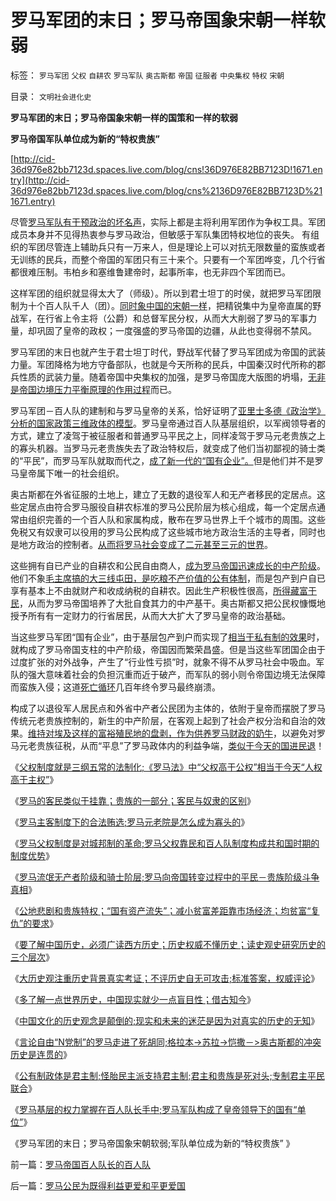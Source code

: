 # 罗马军团的末日；罗马帝国象宋朝一样软弱

标签： `罗马军团` `父权` `自耕农` `罗马军队` `奥古斯都` `帝国` `征服者` `中央集权` `特权` `宋朝` 

目录： `文明社会进化史`

**罗马军团的末日；罗马帝国象宋朝一样的国策和一样的软弱**

**罗马帝国军队单位成为新的“特权贵族”**

[http://cid-36d976e82bb7123d.spaces.live.com/blog/cns!36D976E82BB7123D!1671.entry](http://cid-36d976e82bb7123d.spaces.live.com/blog/cns%2136D976E82BB7123D%211671.entry)

尽管[罗马军队有干预政治的坏名声](../../../2010/8/11/多了解一点世界历史，中国现实就少一点盲目性.md)，实际上都是主将利用军团作为争权工具。军团成员本身并不见得热衷参与罗马政治，但敏感于军队集团特权地位的丧失。
有组织的军团尽管连上辅助兵只有一万来人，但是理论上可以对抗无限数量的蛮族或者无训练的民兵，而整个帝国的军团只有三十来个。只要有一个军团哗变，几个行省都很难压制。韦柏乡和塞维鲁建帝时，起事所率，也无非四个军团而已。

这样军团的组织就显得太大了（师级）。所以到君士坦丁的时侯，就把罗马军团限制为十个百人队千人（团）。[同时象中国的宋朝一样](../../../2008/11/30/简析宋朝败亡的原因.md)，把精锐集中为皇帝直属的野战军，在行省上令主将（公爵）和总督军民分权，从而大大削弱了罗马的军事力量，却巩固了皇帝的政权；一度强盛的罗马帝国的边疆，从此也变得弱不禁风。

罗马军团的末日也就产生于君士坦丁时代，野战军代替了罗马军团成为帝国的武装力量。军团降格为地方守备部队，也就是今天所称的民兵，中国秦汉时代所称的郡兵性质的武装力量。随着帝国中央集权的加强，是罗马帝国庞大版图的坍塌，[无非是帝国边境压力平衡原理的作用过程](http://hi.baidu.com/darthchn/blog/item/12548d9a8657bcb8c9eaf4b8.html)而已。

罗马军团－百人队的建制和与罗马皇帝的关系，恰好证明了[亚里士多德《政治学》分析的国家政策三维政体的模型](../../../2010/6/27/democray原意是平民(demos)疯狂(cracy)，区别在人权.md)。罗马皇帝通过百人队基层组织，以军阀领导者的方式，建立了凌驾于被征服者和普通罗马平民之上，同样凌驾于罗马元老贵族之上的寡头机器。当罗马元老贵族失去了政治特权后，就变成了他们当初鄙视的骑士类的“平民”，而罗马军队就取而代之，[成了新一代的“国有企业”。](../../../2009/8/1/放弃国企垄断去特权，让民企对税收作出贡献.md)但是他们并不是罗马皇帝属下唯一的社会组织。

奥古斯都在外省征服的土地上，建立了无数的退役军人和无产者移民的定居点。这些定居点由符合罗马服役自耕农标准的罗马公民阶层为核心组成，每一个定居点通常由组织完善的一个百人队和家属构成，散布在罗马世界上千个城市的周围。这些免税又有奴隶可以役用的罗马公民构成了这些城市地方政治生活的主导者，同时也是地方政治的控制者。[从而将罗马社会变成了二元甚至三元的世界](../../../2009/6/23/官民二元本质上“单位自治”.md)。

这些拥有自已产业的自耕农和公民自由商人，[成为罗马帝国迅速成长的中产阶级](../../../2010/6/3/波斯埃及行省税水平相当于汉初一半.md)。他们不象[毛主席搞的大三线屯田，是吃粮不产价值的公有体制](../../../2009/10/16/人为的城市化和人为毁灭工商业城市.md)，而是包产到户自已享有基本上不由就财产和收成纳税的自耕农。因此生产积极性很高，[所得藏富于民](../../../2009/12/1/藏富于民才能富国强兵的经济原理.md)，从而为罗马帝国培养了大批自食其力的中产基干。奥古斯都又把公民权慷慨地授予所有有一定财力的行省居民，从而大大扩大了罗马皇帝的政治基础。

当这些罗马军团“国有企业”，由于基层包产到户而实现了[相当于私有制的效果](../../../2010/1/19/文明之初就是百万年向个体私有制进化的历史.md)时，就构成了罗马帝国支柱的中产阶级，帝国因而繁荣昌盛。但是当这些军团国企由于过度扩张的对外战争，产生了“行业性亏损”时，就象不得不从罗马社会中吸血。军队的强大意味着社会的负担沉重而近于破产，而军队的弱小则令帝国边境无法保障而蛮族入侵；这道[死亡循环](../../../2010/5/18/中央集权与死亡循环不可分割.md)几百年终令罗马最终崩溃。

构成了以退役军人居民点和外省中产者公民团为主体的，依附于皇帝而摆脱了罗马传统元老贵族控制的，新生的中产阶层，在客观上起到了社会产权分治和自治的效果。[维持对埃及这样的富裕殖民地的盘剥，作为供养罗马财政的奶牛](../../../2010/6/3/罗马埃及行省赋税相当于唐明税入或宋清的一半.md)，以避免对罗马元老贵族征税，从而“平息”了罗马政体内的利益争端，[类似于今天的国进民退](../../../2009/12/17/崇祯皇帝获报“国进民退”.md)！

《[父权制度就是三纲五常的法制化;《罗马法》中“父权高于公权”相当于今天“人权高于主权”](../../../2010/8/8/罗马父权制度就是三纲五常的法制化.md)》

《[罗马的客民类似于挂靠；贵族的一部分；客民与奴隶的区别](../../../2010/8/9/罗马的客民和奴隶的区别.md)》

《[罗马主客制度下的合法贿选;罗马元老院是怎么成为寡头的](../../../2010/8/9/罗马元老院是怎么成为寡头的.md)》

《[罗马父权制度是对城邦制的革命;罗马父权靠民和百人队制度构成共和国时期的制度优势](../../../2010/8/9/罗马共和国的制度优势.md)》

《[罗马流氓无产者阶级和骑士阶层;罗马向帝国转变过程中的平民－贵族阶级斗争真相](../../../2010/8/10/罗马的无产阶级和骑士阶层.md)》

《[公地悲剧和贵族特权；“国有资产流失”；减小贫富差距靠市场经济；均贫富“复仇”的要求](../../../2010/8/10/罗马公地悲剧和贵族特权，和国有资产流失.md)》

《[要了解中国历史，必须广读西方历史；历史权威不懂历史；读史观史研究历史的三个层次](../../../2010/8/11/要了解中国历史，必须广读世界历史.md)》

《[大历史观注重历史背景真实考证；不评历史自无可攻击;标准答案，权威评论](../../../2010/8/11/历史“评论”无所谓真实.md)》

《[多了解一点世界历史，中国现实就少一点盲目性；借古知今](../../../2010/8/11/多了解一点世界历史，中国现实就少一点盲目性.md)》

《[中国文化的历史观念是颠倒的;现实和未来的迷茫是因为对真实的历史的无知](../../../2010/8/11/对现实和未来的迷茫是因为对真实的历史的无知.md)》

《[言论自由“N党制”的罗马走进了死胡同;格拉本->苏拉->恺撒－>奥古斯都的冲突历史是连贯的](../../../2010/8/12/“N党制”的罗马走进了死胡同.md)》

《[公有制政体是君主制;怪胎民主派支持君主制;君主和贵族是死对头;专制君主平民联合](../../../2010/8/12/公有制的合理稳定的政体是君主制;君主和贵族是死对头.md)》

《[罗马基层的权力掌握在百人队长手中;罗马军队构成了皇帝领导下的国有“单位”](../../../2010/8/12/罗马帝国百人队长的百人队.md)》

《罗马军团的末日；罗马帝国象宋朝软弱;军队单位成为新的“特权贵族” 》

前一篇：[罗马帝国百人队长的百人队](../../../2010/8/12/罗马帝国百人队长的百人队.md)

后一篇：[罗马公民为既得利益更爱和平更爱国](../../../2010/8/13/罗马公民为既得利益更爱和平更爱国.md)